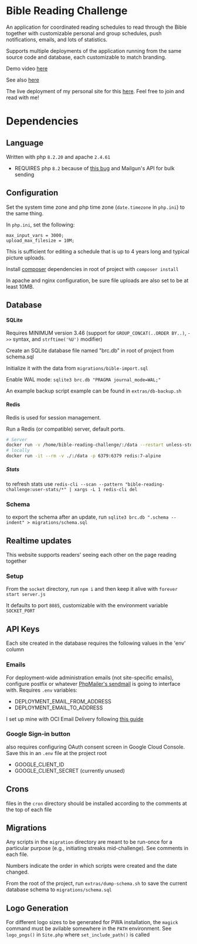 # Bible Reading Challenge

An application for coordinated reading schedules to read through the Bible together with customizable personal and group schedules, push notifications, emails, and lots of statistics.

Supports multiple deployments of the application running from the same source code and database, each customizable to match branding.

Demo video [here](https://youtu.be/5PcOdYpnv_U)

See also [here](https://abe.ramseyer.dev/work/bible-reading-challenge/)

The live deployment of my personal site for this [here](https://brc.ramseyer.dev). Feel free to join and read with me!

# Dependencies

## Language

Written with php `8.2.20` and apache `2.4.61`

- REQUIRES php `8.2` because of [this bug](https://github.com/php/php-src/pull/8292) and Mailgun's API for bulk sending

## Configuration

Set the system time zone and php time zone (`date.timezone` in `php.ini`) to the same thing.

In `php.ini`, set the following:

```
max_input_vars = 3000;
upload_max_filesize = 10M;
```

This is sufficient for editing a schedule that is up to 4 years long and typical picture uploads.

Install [composer](https://getcomposer.org/) dependencies in root of project with `composer install`

In apache and nginx configuration, be sure file uploads are also set to be at least 10MB.

## Database

#### SQLite

Requires MINIMUM version 3.46 (support for `GROUP_CONCAT(..ORDER BY..)`, `->>` syntax, and `strftime('%U')` modifier)

Create an SQLite database file named "brc.db" in root of project from schema.sql

Initialize it with the data from `migrations/bible-import.sql`

Enable WAL mode: `sqlite3 brc.db "PRAGMA journal_mode=WAL;"`

An example backup script example can be found in `extras/db-backup.sh`

#### Redis

Redis is used for session management.

Run a Redis (or compatible) server, default ports.

```sh
# Server
docker run -v /home/bible-reading-challenge/:/data --restart unless-stopped -d -it -p 6379:6379 redis:7-alpine
# locally
docker run -it --rm -v ./:/data -p 6379:6379 redis:7-alpine
```

##### Stats

to refresh stats use `redis-cli --scan --pattern "bible-reading-challenge:user-stats/*" | xargs -L 1 redis-cli del`

### Schema

to export the schema after an update, run `sqlite3 brc.db ".schema --indent" > migrations/schema.sql`

## Realtime updates

This website supports readers' seeing each other on the page reading together

### Setup

From the `socket` directory, run `npm i` and then keep it alive with `forever start server.js`

It defaults to port `8085`, customizable with the environment variable `SOCKET_PORT`

## API Keys

Each site created in the database requires the following values in the 'env' column

### Emails

For deployment-wide administration emails (not site-specific emails), configure postfix or whatever [PhpMailer's sendmail](https://github.com/PHPMailer/PHPMailer/blob/v6.9.3/examples/sendmail.phps) is going to interface with. Requires `.env` variables:

- DEPLOYMENT_EMAIL_FROM_ADDRESS
- DEPLOYMENT_EMAIL_TO_ADDRESS

I set up mine with OCI Email Delivery following [this guide](https://docs.oracle.com/en-us/iaas/Content/Email/Reference/postfix.htm)

### Google Sign-in button

also requires configuring OAuth consent screen in Google Cloud Console. Save this in an `.env` file at the project root

- GOOGLE_CLIENT_ID
- GOOGLE_CLIENT_SECRET (currently unused)

## Crons

files in the `cron` directory should be installed according to the comments at the top of each file

## Migrations

Any scripts in the `migration` directory are meant to be run-once for a particular purpose (e.g., initiating streaks mid-challenge). See comments in each file.

Numbers indicate the order in which scripts were created and the date changed.

From the root of the project, run `extras/dump-schema.sh` to save the current database schema to `migrations/schema.sql`

## Logo Generation

For different logo sizes to be generated for PWA installation, the `magick` command must be avilable somewhere in the `PATH` environment. See `logo_pngs()` in `Site.php` where `set_include_path()` is called
